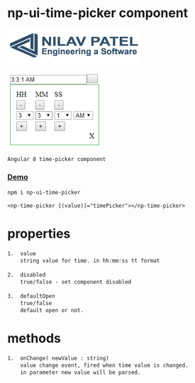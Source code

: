 # np-ui-time-picker component

<img src="https://raw.githubusercontent.com/NilavPatel/np-time-picker-package/master/src/assets/images/logo-large.png" width="300" height="80">

![image login](https://github.com/NilavPatel/np-time-picker-package/blob/master/src/assets/images/image1.PNG)

````
Angular 8 time-picker component
````

### [Demo](https://stackblitz.com/edit/np-ui-time-picker)

````
npm i np-ui-time-picker
````

````
<np-time-picker [(value)]="timePicker"></np-time-picker>
````

# properties
````
1.  value
    string value for time. in hh:mm:ss tt format

2.  disabled
    true/false - set component disabled

3.  defaultOpen
    true/false
    default open or not.
````


# methods
````
1.  onChange( newValue : string)
    value change event, fired when time value is changed.
    in parameter new value will be parsed.
````